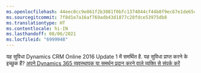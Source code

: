 ```yaml
---
ms.openlocfilehash: 44eec0cc9e861f2b3081f0bfc1374044cf44b8f9ec67e1de65cd29cc27f9ad2e
ms.sourcegitcommit: 7f8d1e7a16af769adb43d1877c28fdce53975db8
ms.translationtype: HT
ms.contentlocale: hi-IN
ms.lasthandoff: 08/06/2021
ms.locfileid: "6999948"
---
```

यह सुविधा Dynamics CRM Online 2016 Update 1 में समर्थित है. यह सुविधा प्राप्त करने के इच्छुक हैं? [अपने Dynamics 365 व्यवस्थापक या समर्थन प्रदान करने वाले व्यक्ति से संपर्क करें](/dynamics365/customerengagement/on-premises/basics/find-administrator-support)